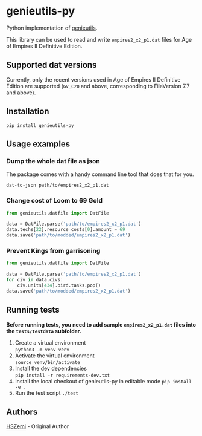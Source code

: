 # genieutils-py

Python implementation of [genieutils](https://github.com/Tapsa/genieutils).

This library can be used to read and write `empires2_x2_p1.dat` files for Age of Empires II Definitive Edition.


## Supported dat versions

Currently, only the recent versions used in Age of Empires II Definitive Edition are supported
(`GV_C20` and above, corresponding to FileVersion 7.7 and above).


## Installation

```shell
pip install genieutils-py
```

## Usage examples

### Dump the whole dat file as json

The package comes with a handy command line tool that does that for you.

```shell
dat-to-json path/to/empires2_x2_p1.dat
```


### Change cost of Loom to 69 Gold

```python
from genieutils.datfile import DatFile

data = DatFile.parse('path/to/empires2_x2_p1.dat')
data.techs[22].resource_costs[0].amount = 69
data.save('path/to/modded/empires2_x2_p1.dat')
```

### Prevent Kings from garrisoning

```python
from genieutils.datfile import DatFile

data = DatFile.parse('path/to/empires2_x2_p1.dat')
for civ in data.civs:
    civ.units[434].bird.tasks.pop()
data.save('path/to/modded/empires2_x2_p1.dat')
```

## Running tests

**Before running tests, you need to add sample `empires2_x2_p1.dat` files into the `tests/testdata` subfolder.**

1. Create a virtual environment  
   `python3 -m venv venv`
2. Activate the virtual environment  
   `source venv/bin/activate`
3. Install the dev dependencies  
   `pip install -r requirements-dev.txt`
4. Install the local checkout of genieutils-py in editable mode
   `pip install -e .`
5. Run the test script
   `./test`


## Authors

[HSZemi](https://github.com/hszemi) - Original Author
